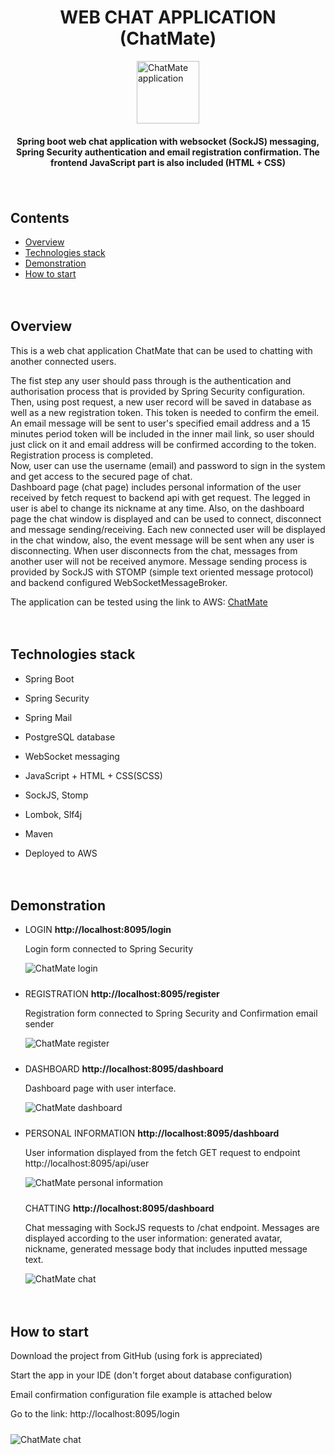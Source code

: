<h1 align="center">WEB CHAT APPLICATION (ChatMate)</h1>
<div style="display: flex; align-items: center; justify-content: center">
<img src="./readme-img/cm.png" style="margin: auto" alt="ChatMate application" width="100">
</div>

<h4 align="center">
Spring boot web chat application with websocket (SockJS) messaging, Spring Security authentication and 
email registration confirmation. The frontend JavaScript part is also included (HTML + CSS)
</h4>

<div style="padding: 10px 0"></div> <!--spacing 20px-->

<h2>Contents</h2>
<ul>
    <li>
        <a href="#overview">Overview</a>
    </li>
    <li>
        <a href="#technologies-stack">Technologies stack</a>
    </li>
    <li>
        <a href="#demonstration">Demonstration</a>
    </li>
    <li>
        <a href="#how-to-start">How to start</a>
    </li>
</ul>

<div style="padding: 10px 0"></div> <!--spacing 20px-->

<h2 id="overview">Overview</h2>

<p>This is a web chat application ChatMate that can be used to chatting with another connected users.</p>
<p>The fist step any user should pass through is the authentication and authorisation process that is provided by Spring Security configuration. 
Then, using post request, a new user record will be saved in database as well as a new registration token. This token is needed to confirm the emeil. 
An email message will be sent to user's specified email address and a 15 minutes period token will be included in the inner mail link, so user should 
just click on it and email address will be confirmed according to the token. Registration process is completed. </br>
Now, user can use the username (email) and password to sign in the system and get access to the secured page of chat.</br>
Dashboard page (chat page) includes personal information of the user received by fetch request to backend api with get request. The legged in user is abel 
to change its nickname at any time. Also, on the dashboard page the chat window is displayed and can be used to connect, disconnect and message sending/receiving. 
Each new connected user will be displayed in the chat window, also, the event message will be sent when any user is disconnecting. 
When user disconnects from the chat, messages from another user will not be received anymore. 
Message sending process is provided by SockJS with STOMP (simple text oriented message protocol) and backend configured WebSocketMessageBroker.</p>
<p>The application can be tested using the link to AWS: <a href="http://chat-mate.us-east-1.elasticbeanstalk.com/">ChatMate</a></p>

<div style="padding: 10px 0"></div> <!--spacing 20px-->

<h2 id="technologies-stack">Technologies stack</h2>
<ul>
    <li>
        <p>Spring Boot</p>
    </li>
    <li>
        <p>Spring Security</p>
    </li>
    <li>
        <p>Spring Mail</p>
    </li>
    <li>
        <p>PostgreSQL database</p>
    </li>
    <li>
        <p>WebSocket messaging</p>
    </li>
    <li>
        <p>JavaScript + HTML + CSS(SCSS)</p>
    </li>
    <li>
        <p>SockJS, Stomp</p>
    </li>
    <li>
        <p>Lombok, Slf4j</p>
    </li>
    <li>
        <p>Maven</p>
    </li>
    <li>
        <p>Deployed to AWS</p>
    </li>
    <!--<li>
        <p>JUnit and Mockito</p>
    </li>-->
    
</ul>

<div style="padding: 10px 0"></div> <!--spacing 20px-->

<h2 id="demonstration">Demonstration</h2>
<ul>
    <li>
        <p>LOGIN <b>http://localhost:8095/login</b></p>
        <p>
            Login form connected to Spring Security
        </p>
        <img src="./readme-img/login.png" alt="ChatMate login">
    </li>
<div style="padding: 5px 0"></div> <!--spacing 10px-->
    <li>
        <p>REGISTRATION <b>http://localhost:8095/register</b></p>
        <p>
            Registration form connected to Spring Security and Confirmation email sender
        </p>
        <img src="./readme-img/register.png" alt="ChatMate register">
    </li>
<div style="padding: 5px 0"></div> <!--spacing 10px-->
    <li>
        <p>DASHBOARD <b>http://localhost:8095/dashboard</b></p>
        <p>
            Dashboard page with user interface.
        </p>
        <img src="./readme-img/dashboard.png" alt="ChatMate dashboard">
    </li>
<div style="padding: 5px 0"></div> <!--spacing 10px-->
    <li>
        <p>PERSONAL INFORMATION <b>http://localhost:8095/dashboard</b></p>
        <p>
            User information displayed from the fetch GET request to endpoint http://localhost:8095/api/user
        </p>
        <img src="./readme-img/nickname.png" alt="ChatMate personal information">
    </li>
<div style="padding: 5px 0"></div> <!--spacing 10px-->
    <p>CHATTING <b>http://localhost:8095/dashboard</b></p>
        <p>
            Chat messaging with SockJS requests to /chat endpoint. Messages are displayed according to the user information: 
            generated avatar, nickname, generated message body that includes inputted message text. 
        </p>
        <img src="./readme-img/chatting.png" alt="ChatMate chat">
</ul>

<div style="padding: 10px 0"></div> <!--spacing 20px-->

<h2 id="how-to-start">How to start</h2>
<p>Download the project from GitHub (using fork is appreciated)</p>
<p>Start the app in your IDE (don't forget about database configuration)</p>
<p>Email confirmation configuration file example is attached below</p>
<p>Go to the link: http://localhost:8095/login</p>
<div style="padding: 5px 0"></div> <!--spacing 10px-->

<img src="./readme-img/email.png" alt="ChatMate chat">

<div style="padding: 10px 0"></div> <!--spacing 20px-->
